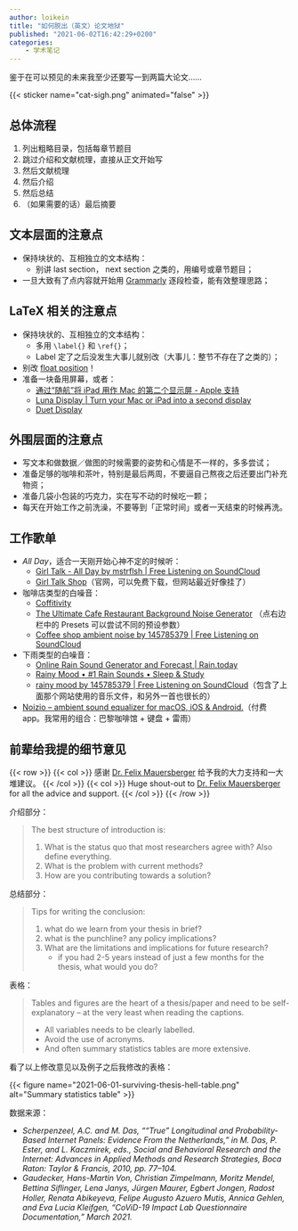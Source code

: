 ```yaml
---
author: loikein
title: "如何脱出（英文）论文地狱"
published: "2021-06-02T16:42:29+0200"
categories:
    - 学术笔记
---
```

鉴于在可以预见的未来我至少还要写一到两篇大论文……

{{< sticker name="cat-sigh.png" animated="false" >}}


## 总体流程

1. 列出粗略目录，包括每章节题目
2. 跳过介绍和文献梳理，直接从正文开始写
3. 然后文献梳理
4. 然后介绍
5. 然后总结
6. （如果需要的话）最后摘要


## 文本层面的注意点

- 保持块状的、互相独立的文本结构：
    + 别讲 last section， next section 之类的，用编号或章节题目；
- 一旦大致有了点内容就开始用 [Grammarly](https://app.grammarly.com/) 逐段检查，能有效整理思路；


## LaTeX 相关的注意点

- 保持块状的、互相独立的文本结构：
    + 多用 `\label{}` 和 `\ref{}`；
    + Label 定了之后没发生大事儿就别改（大事儿：整节不存在了之类的）；
- 别改 [float position](https://tex.stackexchange.com/questions/8652/)！
- 准备一块备用屏幕，或者：
    - [通过“随航”将 iPad 用作 Mac 的第二个显示屏 - Apple 支持](https://support.apple.com/zh-cn/HT210380)
    - [Luna Display | Turn your Mac or iPad into a second display](https://astropad.com/product/lunadisplay/)
    - [Duet Display](https://www.duetdisplay.com/)


## 外围层面的注意点

- 写文本和做数据／做图的时候需要的姿势和心情是不一样的，多多尝试；
- 准备足够的咖啡和茶叶，特别是最后两周，不要逼自己熬夜之后还要出门补充物资；
- 准备几袋小包装的巧克力，实在写不动的时候吃一颗；
- 每天在开始工作之前洗澡，不要等到「正常时间」或者一天结束的时候再洗。


## 工作歌单

- <cite>All Day</cite>，适合一天刚开始心神不定的时候听：
    + [Girl Talk - All Day by mstrflsh | Free Listening on SoundCloud](https://soundcloud.com/mstrflsh/girltalk_allday)
    + [Girl Talk Shop](https://web.archive.org/web/20210413004858/http://illegalart.net/girltalk/shop/)（官网，可以免费下载，但网站最近好像挂了）
    <!-- + [All Day Girl Talk.m4a on Google Drive](https://drive.google.com/file/d/19vLOw42vxaF4Ci7BuobHfr1zw24e1nwS/view)（我自己从官网下载后转码的单文件完整版） -->
-  咖啡店类型的白噪音：
    +  [Coffitivity](https://coffitivity.com/)
    +  [The Ultimate Cafe Restaurant Background Noise Generator](https://mynoise.net/NoiseMachines/cafeRestaurantNoiseGenerator.php) （点右边栏中的 Presets 可以尝试不同的预设参数）
    +  [Coffee shop ambient noise by 145785379 | Free Listening on SoundCloud](https://soundcloud.com/145785379/sets/coffee)
- 下雨类型的白噪音：
    + [Online Rain Sound Generator and Forecast | Rain.today](https://rain.today/)
    + [Rainy Mood • #1 Rain Sounds • Sleep & Study](https://rainymood.com/)
    + [rainy mood by 145785379 | Free Listening on SoundCloud](https://soundcloud.com/145785379/sets/rainy-mood)（包含了上面那个网站使用的音乐文件，和另外一首也很长的）
-  [Noizio – ambient sound equalizer for macOS, iOS & Android.](https://noiz.io/)（付费 app。我常用的组合：巴黎咖啡馆 + 键盘 + 雷雨）


## 前辈给我提的细节意见

{{< row >}}
{{< col >}}
感谢 [Dr. Felix Mauersberger](https://www.felixmauersberger.com/) 给予我的大力支持和一大堆建议。
{{< /col >}}
{{< col >}}
Huge shout-out to [Dr. Felix Mauersberger](https://www.felixmauersberger.com/) for all the advice and support.
{{< /col >}}
{{< /row >}}

介绍部分：

> The best structure of introduction is:
> 
> 1. What is the status quo that most researchers agree with? Also define everything.
> 2. What is the problem with current methods?
> 3. How are you contributing towards a solution?

总结部分：

> Tips for writing the conclusion:
> 
> 1. what do we learn from your thesis in brief?
> 1. what is the punchline? any policy implications?
> 1. What are the limitations and implications for future research?
>     - if you had 2-5 years instead of just a few months for the thesis, what would you do?

表格：

> Tables and figures are the heart of a thesis/paper and need to be self-explanatory – at the very least when reading the captions. 
> 
> - All variables needs to be clearly labelled.
> - Avoid the use of acronyms.
> - And often summary statistics tables are more extensive.

看了以上修改意见以及例子之后我修改的表格：

{{< figure
    name="2021-06-01-surviving-thesis-hell-table.png"
    alt="Summary statistics table" >}}

数据来源：

- <cite>Scherpenzeel, A.C. and M. Das, ““True” Longitudinal and Probability-Based Internet Panels: Evidence From the Netherlands,” in M. Das, P. Ester, and L. Kaczmirek, eds., Social and Behavioral Research and the Internet: Advances in Applied Methods and Research Strategies, Boca Raton: Taylor & Francis, 2010, pp. 77–104.</cite>
- <cite>Gaudecker, Hans-Martin Von, Christian Zimpelmann, Moritz Mendel, Bettina Siﬂinger, Lena Janys, Jürgen Maurer, Egbert Jongen, Radost Holler, Renata Abikeyeva, Felipe Augusto Azuero Mutis, Annica Gehlen, and Eva Lucia Kleifgen, “CoViD-19 Impact Lab Questionnaire Documentation,” March 2021.</cite>
